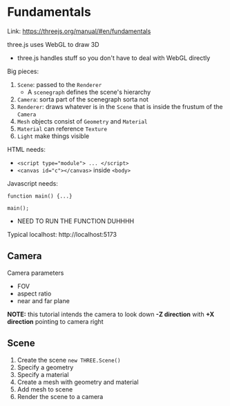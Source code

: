 # Fundamentals

Link: https://threejs.org/manual/#en/fundamentals

three.js uses WebGL to draw 3D
 - three.js handles stuff so you don't have to deal with WebGL directly

Big pieces:
 
 1. `Scene`: passed to the `Renderer`
     - A `scenegraph` defines the scene's hierarchy
 2. `Camera`: sorta part of the scenegraph sorta not
 3. `Renderer`: draws whatever is in the `Scene` that is inside the frustum of the `Camera`
 4. `Mesh` objects consist of  `Geometry` and `Material`
 5. `Material` can reference `Texture`
 6. `Light` make things visible

HTML needs:
  - `<script type="module"> ... </script>`
  - `<canvas id="c"></canvas>` inside `<body>`

Javascript needs:

```
function main() {...}

main();
```
 - NEED TO RUN THE FUNCTION DUHHHH
 
Typical localhost: http://localhost:5173
## Camera

Camera parameters
 - FOV
 - aspect ratio
 - near and far plane

**NOTE:** this tutorial intends the camera to look down **-Z direction** with **+X direction** pointing to camera right

## Scene

 1. Create the scene `new THREE.Scene()`
 2. Specify a geometry
 3. Specify a material
 4. Create a mesh with geometry and material
 5. Add mesh to scene
 6. Render the scene to a camera